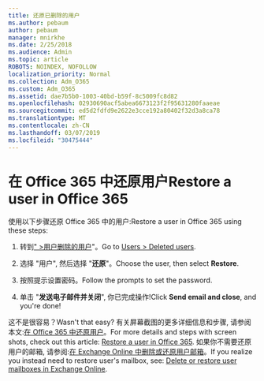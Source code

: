 ```yaml
---
title: 还原已删除的用户
ms.author: pebaum
author: pebaum
manager: mnirkhe
ms.date: 2/25/2018
ms.audience: Admin
ms.topic: article
ROBOTS: NOINDEX, NOFOLLOW
localization_priority: Normal
ms.collection: Adm_O365
ms.custom: Adm_O365
ms.assetid: dae7b5b0-1003-40bd-b59f-8c5009fc8d82
ms.openlocfilehash: 02930690acf5abea6673123f2f95631280faaeae
ms.sourcegitcommit: ed5d2fdfd9e2622e3cce192a80402f32d3a8ca78
ms.translationtype: MT
ms.contentlocale: zh-CN
ms.lasthandoff: 03/07/2019
ms.locfileid: "30475444"
---
```

# <a name="restore-a-user-in-office-365"></a><span data-ttu-id="2e2c4-102">在 Office 365 中还原用户</span><span class="sxs-lookup"><span data-stu-id="2e2c4-102">Restore a user in Office 365</span></span>

<span data-ttu-id="2e2c4-103">使用以下步骤还原 Office 365 中的用户:</span><span class="sxs-lookup"><span data-stu-id="2e2c4-103">Restore a user in Office 365 using these steps:</span></span>
  
1. <span data-ttu-id="2e2c4-104">转到[" \>用户删除的用户](https://admin.microsoft.com/adminportal/home#/deletedusers)"。</span><span class="sxs-lookup"><span data-stu-id="2e2c4-104">Go to [Users \> Deleted users](https://admin.microsoft.com/adminportal/home#/deletedusers).</span></span>
    
2. <span data-ttu-id="2e2c4-105">选择 "用户", 然后选择 "**还原**"。</span><span class="sxs-lookup"><span data-stu-id="2e2c4-105">Choose the user, then select **Restore**.</span></span>
    
3. <span data-ttu-id="2e2c4-106">按照提示设置密码。</span><span class="sxs-lookup"><span data-stu-id="2e2c4-106">Follow the prompts to set the password.</span></span>
    
4. <span data-ttu-id="2e2c4-107">单击 "**发送电子邮件并关闭**", 你已完成操作!</span><span class="sxs-lookup"><span data-stu-id="2e2c4-107">Click **Send email and close**, and you're done!</span></span>
    

<span data-ttu-id="2e2c4-108">这不是很容易？</span><span class="sxs-lookup"><span data-stu-id="2e2c4-108">Wasn't that easy?</span></span> <span data-ttu-id="2e2c4-109">有关屏幕截图的更多详细信息和步骤, 请参阅本文:[在 Office 365 中还原用户](https://support.office.com/article/2c261e42-5dd1-48b0-845f-2a016d29cfc1.aspx)。</span><span class="sxs-lookup"><span data-stu-id="2e2c4-109">For more details and steps with screen shots, check out this article: [Restore a user in Office 365](https://support.office.com/article/2c261e42-5dd1-48b0-845f-2a016d29cfc1.aspx).</span></span> <span data-ttu-id="2e2c4-110">如果你不需要还原用户的邮箱, 请参阅:[在 Exchange Online 中删除或还原用户邮箱](https://docs.microsoft.com/exchange/recipients-in-exchange-online/delete-or-restore-mailboxes)。</span><span class="sxs-lookup"><span data-stu-id="2e2c4-110">If you realize you instead need to restore user's mailbox, see: [Delete or restore user mailboxes in Exchange Online](https://docs.microsoft.com/exchange/recipients-in-exchange-online/delete-or-restore-mailboxes).</span></span>